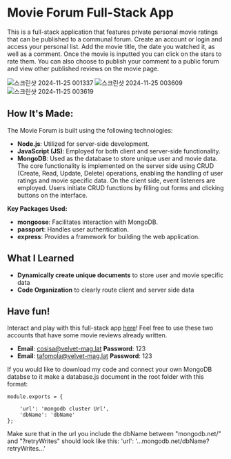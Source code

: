 # Movie Forum Full-Stack App
This is a full-stack application that features private personal movie ratings that can be published to a communal forum.
Create an account or login and access your personal list. Add the movie title, the date you watched it, as well as a comment. Once the movie is inputted you can click on the stars to rate them.
You can also choose to publish your comment to a public forum and view other published reviews on the movie page.

![스크린샷 2024-11-25 001337](https://github.com/user-attachments/assets/e73bbe32-7d59-4fc2-bb61-547fe7040022)
![스크린샷 2024-11-25 003609](https://github.com/user-attachments/assets/0f3b8f1e-39c6-41e5-a81f-1dc61736f96e)
![스크린샷 2024-11-25 003619](https://github.com/user-attachments/assets/479f28d8-3452-45f8-ab66-0ee04d4d33c2)


## How It's Made:
The Movie Forum is built using the following technologies:

- **Node.js**: Utilized for server-side development.
- **JavaScript (JS)**: Employed for both client and server-side functionality.
- **MongoDB**: Used as the database to store unique user and movie data.
The core functionality is implemented on the server side using CRUD (Create, Read, Update, Delete) operations, enabling the handling of user ratings and movie specific data. On the client side, event listeners are employed. Users initiate CRUD functions by filling out forms and clicking buttons on the interface.

**Key Packages Used:**

- **mongoose**: Facilitates interaction with MongoDB.
- **passport**: Handles user authentication.
- **express**: Provides a framework for building the web application.

## What I Learned
- **Dynamically create unique documents** to store user and movie specific data
- **Code Organization** to clearly route client and server side data

## Have fun!
Interact and play with this full-stack app [here](https://movie-time-u0zn.onrender.com/)!
Feel free to use these two accounts that have some movie reviews already written.
- **Email**: cosisa@velvet-mag.lat **Password**: 123
- **Email**: tafomola@velvet-mag.lat **Password**: 123

If you would like to download my code and connect your own MongoDB databse to it make a database.js document in the root folder with this format:
```
module.exports = {

    'url': 'mongodb cluster Url',
    'dbName': 'dbName'
};
```
Make sure that in the url you include the dbName between "mongodb.net/" and "?retryWrites" should look like this: 'url': '...mongodb.net/dbName?retryWrites...'

